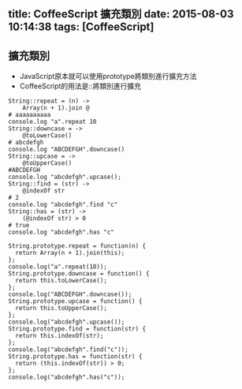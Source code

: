 title: CoffeeScript 擴充類別
date: 2015-08-03 10:14:38
tags: [CoffeeScript]
---

## 擴充類別
- JavaScript原本就可以使用prototype將類別進行擴充方法
- CoffeeScript的用法是::將類別進行擴充

<!-- more -->

```
String::repeat = (n) ->
    Array(n + 1).join @
# aaaaaaaaaa
console.log "a".repeat 10
String::downcase = ->
    @toLowerCase()
# abcdefgh
console.log "ABCDEFGH".downcase()
String::upcase = ->
    @toUpperCase()
#ABCDEFGH
console.log "abcdefgh".upcase();
String::find = (str) ->
    @indexOf str
# 2
console.log "abcdefgh".find "c"
String::has = (str) ->
    (@indexOf str) > 0
# true
console.log "abcdefgh".has "c"
```

```
String.prototype.repeat = function(n) {
  return Array(n + 1).join(this);
};
console.log("a".repeat(10));
String.prototype.downcase = function() {
  return this.toLowerCase();
};
console.log("ABCDEFGH".downcase());
String.prototype.upcase = function() {
  return this.toUpperCase();
};
console.log("abcdefgh".upcase());
String.prototype.find = function(str) {
  return this.indexOf(str);
};
console.log("abcdefgh".find("c"));
String.prototype.has = function(str) {
  return (this.indexOf(str)) > 0;
};
console.log("abcdefgh".has("c"));
```

